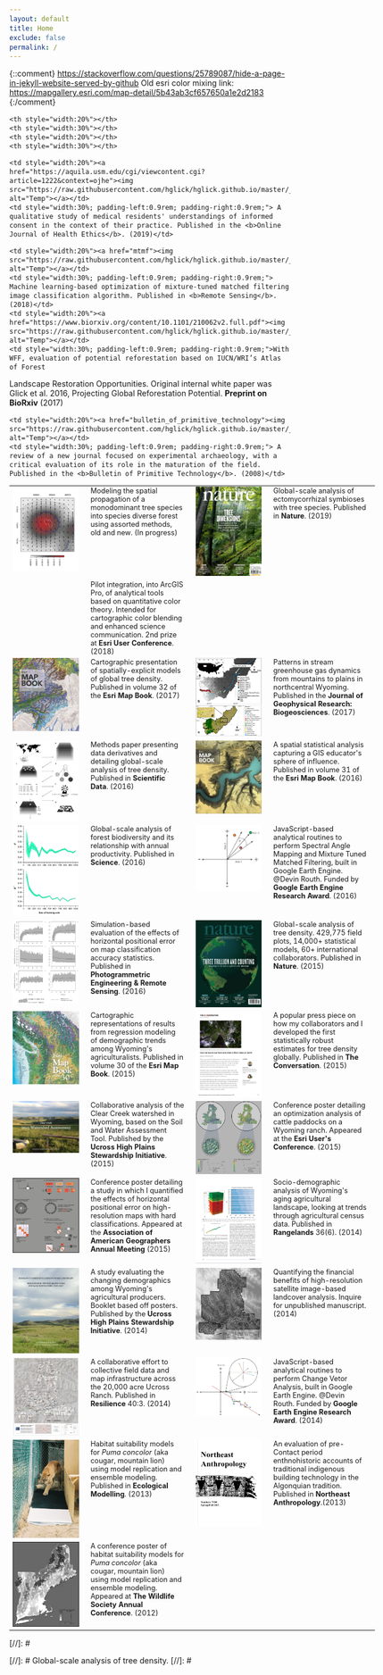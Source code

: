 ```yaml
---
layout: default
title: Home
exclude: false
permalink: /
---
```


{::comment}
https://stackoverflow.com/questions/25789087/hide-a-page-in-jekyll-website-served-by-github
Old esri color mixing link: https://mapgallery.esri.com/map-detail/5b43ab3cf657650a1e2d2183
{:/comment}


<table style="width:130%">
  <tr style="font-size:0.9em; vertical-align: top">

	<th style="width:20%"></th>
	<th style="width:30%"></th>
	<th style="width:20%"></th>
	<th style="width:30%"></th>
  </tr>
	

  <tr style="font-size:0.9em; vertical-align: top">
  <td style="width:20%"><a href="spatial_translation"><img src="https://raw.githubusercontent.com/hglick/hglick.github.io/master/_images/Small/Vector_Field_Small.png" alt="Italian Trulli" alt="Temp"></a></td>
	<td style="width:30%; padding-left:0.9rem; padding-right:0.9rem;">Modeling the spatial propagation of a monodominant tree species into species diverse forest using assorted methods, old and new. (In progress)</td>
    <td style="width:20%"><a href="https://www.nature.com/articles/s41586-019-1128-0"><img src="https://raw.githubusercontent.com/hglick/hglick.github.io/master/_images/Small/Steidinger_et_al_2019_Cover_Small.png" alt="Temp"></a></td>
	<td style="width:30%; padding-left:0.9rem; padding-right:0.9rem;"> Global-scale analysis of ectomycorrhizal symbioses with tree species. Published in <b>Nature</b>. (2019)</td>
	
  </tr>



  <tr style="font-size:0.9em; vertical-align: top">

  <td style="width:20%"><a href="colorMixing><img src="https://raw.githubusercontent.com/hglick/hglick.github.io/master/_images/Small/Color_Mixing_90dpi.png" alt="Italian Trulli"  alt="Temp"></a></td>
    <td style="width:30%; padding-left:0.9rem; padding-right:0.9rem;">Pilot integration, into ArcGIS Pro, of analytical tools based on quantitative color theory. Intended for cartographic color blending and enhanced science communication. 2nd prize at <b>Esri User Conference</b>. (2018)</td>
	
	<td style="width:20%"><a href="https://aquila.usm.edu/cgi/viewcontent.cgi?article=1222&context=ojhe"><img src="https://raw.githubusercontent.com/hglick/hglick.github.io/master/_images/Small/Zhong_et_al_2018_Small.png" alt="Temp"></a></td>
 	<td style="width:30%; padding-left:0.9rem; padding-right:0.9rem;"> A qualitative study of medical residents' understandings of informed consent in the context of their practice. Published in the <b>Online Journal of Health Ethics</b>. (2019)</td>
	
  </tr>
 
  <tr style="font-size:0.9em; vertical-align: top">

	
	<td style="width:20%"><a href="mtmf"><img src="https://raw.githubusercontent.com/hglick/hglick.github.io/master/_images/Small/MTMF_Figure_4.png" alt="Temp"></a></td>
	<td style="width:30%; padding-left:0.9rem; padding-right:0.9rem;"> Machine learning-based optimization of mixture-tuned matched filtering image classification algorithm. Published in <b>Remote Sensing</b>. (2018)</td>
	<td style="width:20%"><a href="https://www.biorxiv.org/content/10.1101/210062v2.full.pdf"><img src="https://raw.githubusercontent.com/hglick/hglick.github.io/master/_images/Small/WWF_Figure_1.png" alt="Temp"></a></td>
	<td style="width:30%; padding-left:0.9rem; padding-right:0.9rem;">With WFF, evaluation of potential reforestation based on IUCN/WRI’s Atlas of Forest
Landscape Restoration Opportunities. Original internal white paper was Glick et al. 2016, Projecting Global Reforestation Potential. <b>Preprint on BioRxiv</b> (2017)  </td>

	
  </tr>
  
  <tr style="font-size:0.9em; vertical-align: top">

  <td style="width:20%"><a href="esri_map_book_tree_density"><img src="https://raw.githubusercontent.com/hglick/hglick.github.io/master/_images/Small/Esri_Map_Book_Vol_32_Cover_Small.png" alt="Temp"></a></td>
	<td style="width:30%; padding-left:0.9rem; padding-right:0.9rem;"> Cartographic presentation of spatially-explicit models of global tree density. Published in volume 32 of the <b>Esri Map Book</b>. (2017)</td>
	<td style="width:20%"><a href="https://agupubs.onlinelibrary.wiley.com/doi/epdf/10.1002/2017JG003906"><img src="https://raw.githubusercontent.com/hglick/hglick.github.io/master/_images/Small/Kuhn_et_al_2018_Figure_1.png" alt="Temp"></a></td>
 	<td style="width:30%; padding-left:0.9rem; padding-right:0.9rem;"> Patterns in stream greenhouse gas dynamics from mountains to plains in northcentral Wyoming. Published in the <b>Journal of Geophysical Research: Biogeosciences</b>. (2017)</td>
	
  </tr>
  
  <tr style="font-size:0.9em; vertical-align: top">

  <td style="width:20%"><a href="scientific_data"><img src="https://raw.githubusercontent.com/hglick/hglick.github.io/master/_images/Small/Scientific_Data_Figure_1.png" alt="Temp"></a></td>
	<td style="width:30%; padding-left:0.9rem; padding-right:0.9rem;"> Methods paper presenting data derivatives and detailing global-scale analysis of tree density. Published in <b>Scientific Data</b>. (2016)</td>
    <td style="width:20%"><a href="esri_map_book_education"><img src="https://raw.githubusercontent.com/hglick/hglick.github.io/master/_images/Small/Esri_Map_Book_Vol_31_Cover_Small.png" alt="Temp"></a></td>
	<td style="width:30%; padding-left:0.9rem; padding-right:0.9rem;"> A spatial statistical analysis capturing a GIS educator's sphere of influence. Published in volume 31 of the <b>Esri Map Book</b>. (2016)</td>
	
    
  </tr>

  <tr style="font-size:0.9em; vertical-align: top">	
	<td style="width:20%"><a href="https://science.sciencemag.org/content/354/6309/aaf8957.full.pdf"><img src="https://raw.githubusercontent.com/hglick/hglick.github.io/master/_images/Small/Liang_Science_Graph_90dpi.png" alt="Temp"></a></td>
	<td style="width:30%; padding-left:0.9rem; padding-right:0.9rem;">Global-scale analysis of forest biodiversity and its relationship with annual productivity. Published in <b>Science</b>. (2016)</td>
	<td style="width:20%"><a href="spectral_angle_mapping"><img src="https://raw.githubusercontent.com/hglick/hglick.github.io/master/_images/Small/SAM_Graphic.png" alt="Temp"></a></td>
    <td style="width:30%; padding-left:0.9rem; padding-right:0.9rem;">JavaScript-based analytical routines to perform Spectral Angle Mapping and Mixture Tuned Matched Filtering, built in Google Earth Engine. @Devin Routh. Funded by <b>Google Earth Engine Research Award</b>. (2016)</td>
  </tr>
	
	
  <tr style="font-size:0.9em; vertical-align: top">	
	<td style="width:20%"><a href="https://www.ingentaconnect.com/content/asprs/pers/2016/00000082/00000010/art00016#"><img src="https://raw.githubusercontent.com/hglick/hglick.github.io/master/_images/Small/Accuracy_Assessment.png" alt="Temp"></a></td>
    <td style="width:30%; padding-left:0.9rem; padding-right:0.9rem;">Simulation-based evaluation of the effects of horizontal positional error on map classification accuracy statistics. Published in <b>Photogrammetric Engineering & Remote Sensing</b>. (2016)</td> 
	<td style="width:20%"><a href="nature_article"><img src="https://raw.githubusercontent.com/hglick/hglick.github.io/master/_images/Small/Nature_Cover_Small.png" alt="Temp"></a></td>
    <td style="width:30%; padding-left:0.9rem; padding-right:0.9rem;">Global-scale analysis of tree density. 429,775 field plots, 14,000+ statistical models, 60+ international collaborators. Published in <b>Nature</b>. (2015)</td>
  </tr>    

  <tr style="font-size:0.9em; vertical-align: top">
	<td style="width:20%"><a href="esri_map_book_demographics"><img src="https://raw.githubusercontent.com/hglick/hglick.github.io/master/_images/Small/Esri_Map_Book_Vol_30_Cover_Small.png" alt="Temp"></a></td>
	<td style="width:30%; padding-left:0.9rem; padding-right:0.9rem;"> Cartographic representations of results from regression modeling of demographic trends among Wyoming's agriculturalists. Published in volume 30 of the <b>Esri Map Book</b>. (2015)</td>
	<td style="width:20%"><a href="https://theconversation.com/how-we-found-out-there-are-three-trillion-trees-on-earth-47071"><img src="https://raw.githubusercontent.com/hglick/hglick.github.io/master/_images/Small/The_Conversation_Cover_Page_Small.png" alt="Temp"></a></td>
	<td style="width:30%; padding-left:0.9rem; padding-right:0.9rem;"> A popular press piece on how my collaborators and I developed the first statistically robust estimates for tree density globally. Published in <b>The Conversation</b>. (2015)</td>
  </tr>

  <tr style="font-size:0.9em; vertical-align: top">
	<td style="width:20%"><a href="https://issuu.com/uhpsi/docs/swat_report_for_issuu"><img src="https://raw.githubusercontent.com/hglick/hglick.github.io/master/_images/Small/Clear_Creek_Hydrology_Small.png" alt="Temp"></a></td>
	<td style="width:30%; padding-left:0.9rem; padding-right:0.9rem;">Collaborative analysis of the Clear Creek watershed in Wyoming, based on the Soil and Water Assessment Tool. Published by the <b>Ucross High Plains Stewardship Initiative</b>. (2015)</td>
	<td style="width:20%"><a href="optimizing_infrastructure"><img src="https://raw.githubusercontent.com/hglick/hglick.github.io/master/_images/Small/Optimizing_Infrastructure_Poster_Small.png" alt="Temp"></a></td>
	<td style="width:30%; padding-left:0.9rem; padding-right:0.9rem;"> Conference poster detailing an optimization analysis of cattle paddocks on a Wyoming ranch. Appeared at the <b>Esri User's Conference</b>. (2015)</td>
  </tr>
  
  <tr style="font-size:0.9em; vertical-align: top">
	<td style="width:20%"><a href="accuracy_assessment_poster"><img src="https://raw.githubusercontent.com/hglick/hglick.github.io/master/_images/Small/Accuracy_Assessment_Poster_Small.png" alt="Temp"></a></td>
	<td style="width:30%; padding-left:0.9rem; padding-right:0.9rem;">Conference poster detailing a study in which I quantified the effects of horizontal positional error on high-resolution maps with hard classifications. Appeared at the <b>Association of American Geographers Annual Meeting</b> (2015)</td>
	<td style="width:20%"><a href="rangeland_demographics"><img src="https://raw.githubusercontent.com/hglick/hglick.github.io/master/_images/Small/Rangelands_Graphic_Small.png" alt="Temp"></a></td>
    <td style="width:30%; padding-left:0.9rem; padding-right:0.9rem;">Socio-demographic analysis of Wyoming's aging agricultural landscape, looking at trends through agricultural census data. Published in <b>Rangelands</b> 36(6). (2014)</td>
  </tr>
  
  <tr style="font-size:0.9em; vertical-align: top">
	<td style="width:20%"><a href="demographics_booklet"><img src="https://raw.githubusercontent.com/hglick/hglick.github.io/master/_images/Small/Demographic_Booklet_Cover_Small.png" alt="Temp"></a></td>
    <td style="width:30%; padding-left:0.9rem; padding-right:0.9rem;">A study evaluating the changing demographics among Wyoming's agricultural producers. Booklet based off posters. Published by the <b>Ucross High Plains Stewardship Initiative</b>. (2014)</td>
	<td style="width:20%"><a href="ucross_landcover"><img src="https://raw.githubusercontent.com/hglick/hglick.github.io/master/_images/Small/Ucross_Travel_Routes_Small.png" alt="Temp"></a></td>
    <td style="width:30%; padding-left:0.9rem; padding-right:0.9rem;">Quantifying the financial benefits of high-resolution satellite image-based landcover analysis. Inquire for unpublished manuscript. (2014)</td>
  </tr>
  
  <tr style="font-size:0.9em; vertical-align: top">
	<td style="width:20%"><a href="ucross_map"><img src="https://raw.githubusercontent.com/hglick/hglick.github.io/master/_images/Small/Ucross_Fencelines_Small.png"  alt="Temp"></a></td>
	<td style="width:30%; padding-left:0.9rem; padding-right:0.9rem;"> A collaborative effort to collective field data and map infrastructure across the 20,000 acre Ucross Ranch. Published in <b> Resilience </b> 40:3. (2014)</td>
	<td style="width:20%"><a href="change_vector_analysis"><img src="https://raw.githubusercontent.com/hglick/hglick.github.io/master/_images/Small/CVA_Graphic.png"  alt="Temp"></a></td>
	<td style="width:30%; padding-left:0.9rem; padding-right:0.9rem;"> JavaScript-based analytical routines to perform Change Vetor Analysis, built in Google Earth Engine. @Devin Routh. Funded by <b>Google Earth Engine Research Award</b>. (2014)</td>
  </tr>
  
  <tr style="font-size:0.9em; vertical-align: top">
	<td style="width:20%"><a href="cougar_modeling"><img src="https://raw.githubusercontent.com/hglick/hglick.github.io/master/_images/Small/Cougar_Track_Plate_Small.png"  alt="Temp"></a></td>
	<td style="width:30%; padding-left:0.9rem; padding-right:0.9rem;"> Habitat suitability models for <i>Puma concolor </i> (aka cougar, mountain lion) using model replication and ensemble modeling. Published in <b>Ecological Modelling</b>. (2013)</td>
	<td style="width:20%"><a href="https://www.albany.edu/northeast_anthropology/abstracts/issue79-80.htm"><img src="https://raw.githubusercontent.com/hglick/hglick.github.io/master/_images/Small/Northeast_Anthropology_Cover_Small.png" alt="Temp"></a></td>
    <td style="width:30%; padding-left:0.9rem; padding-right:0.9rem;"> An evaluation of pre-Contact period enthnohistoric accounts of traditional indigenous building technology in the Algonquian tradition. Published in <b>Northeast Anthropology</b>.(2013)</td>
  </tr>
  
  <tr style="font-size:0.9em; vertical-align: top">
	<td style="width:20%"><a href="cougar_poster"><img src="https://raw.githubusercontent.com/hglick/hglick.github.io/master/_images/Small/Cougar_Poster_Small.png"  alt="Temp"></a></td>
	<td style="width:30%; padding-left:0.9rem; padding-right:0.9rem;"> A conference poster of habitat suitability models for <i>Puma concolor </i> (aka cougar, mountain lion) using model replication and ensemble modeling. Appeared at <b>The Wildlife Society Annual Conference</b>. (2012)</td>
	
	<td style="width:20%"><a href="bulletin_of_primitive_technology"><img src="https://raw.githubusercontent.com/hglick/hglick.github.io/master/_images/Small/Glick_2008_Cover_Small.png" alt="Temp"></a></td>
    <td style="width:30%; padding-left:0.9rem; padding-right:0.9rem;"> A review of a new journal focused on experimental archaeology, with a critical evaluation of its role in the maturation of the field. Published in the <b>Bulletin of Primitive Technology</b>. (2008)</td>
  </tr>
  
</table>




   	




[//]: #<p class="message">
[//]: #  Global-scale analysis of tree density.
[//]: #</p>


